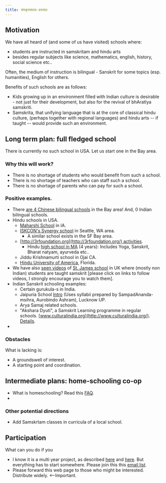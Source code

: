 ```yaml
---
title: संस्कृतशाला-प्रस्तावः
---
```


## Motivation

We have all heard of (and some of us have visited) schools where:

- students are instructed in samskritam and hindu arts
- besides regular subjects like science, mathematics, english, history, social science etc..

Often, the medium of instruction is bilingual - Sanskrit for some topics (esp. humanities), English for others.



Benefits of such schools are as follows:

- Kids growing up in an environment filled with Indian culture is desirable - not just for their development, but also for the revival of bhAratIya samskriti.
- Samskrita, that unifying language that is at the core of classical hindu culture, (perhaps together with regional languages) and hindu arts -- if taught -- would provide such an environment.

## Long term plan: full fledged school

There is currently no such school in USA. Let us start one in the Bay area. 

### Why this will work?

- There is no shortage of students who would benefit from such a school.
- There is no shortage of teachers who can staff such a school.
- There is no shortage of parents who can pay for such a school.

### Positive examples.

- There [are 4 Chinese bilingual schools](https://groups.google.com/forum/#!topic/samskritashaalaa_sf/J95YgrXlWkI) in the Bay area! And, 0 Indian bilingual schools.
- Hindu schools in USA.
    - [Maharshi School](http://www.maharishischooliowa.org/our-approach/vedic-science/sanskrit/) in IA.
    - [ISKCON's Synergy school](http://synergyinternationalschool.com/index.php/programs/11-programs/25-special-programs) in Seattle, WA area.
        - A similar school exists in the SF Bay area.
    - [http://3rfoundation.org](http://3rfoundation.org/) activities.
        - Hindu [high school in MA](https://groups.google.com/forum/#!topic/samskritashaalaa_sf/LxV96ZH7gIY) (4 years): Includes Yoga, Sanskrit, Bharat natyam, ayurveda etc..
    - Jiddu Krishnamurti school in Ojai CA.
    - [Hindu University of America](http://www.hua.edu/ABOUT_US.PHP), Florida.
- We have also [seen videos](https://www.google.com/search?q=st+james+school&aq=f&oq=st+james+school&aqs=chrome.0.57j5j0l2j62l2.2695&sourceid=chrome&ie=UTF-8#q=st+james+school+sanskrit&hl=en&safe=off&source=univ&tbm=vid&tbo=u&sa=X&ei=EnwxUZ8X48eLAvSggMAF&ved=0CD4QqwQ&bav=on.2,or.r_gc.r_pw.r_cp.r_qf.&bvm=bv.43148975,d.cGE&fp=d3a63bc064d0c7f1&biw=1484&bih=870) of [St. James school](http://www.stjamesschools.co.uk/juniorschools/school-life.php?page=Academic&subsection=Languages) in UK where (mostly non Indian) students are taught samskrit \[please click on links to follow videos, I strongly encourage you to watch them\].
- Indian Sanskrit schooling examples:
    - Certain gurukula-s in India.
    - Jaipuria School [Intro](https://www.youtube.com/watch?v=rzy5YWT7sQ0&app=desktop) (Uses syllabii prepared by SampadAnanda-msihra, Aurobindo Ashram), Lucknow UP.
    - Arya Samaj related schools.
    - "Akshara Dyuti", a Samskrit Learning programme in regular schools. [www.culturalindia.org](http://www.culturalindia.org/). [Details](https://groups.google.com/d/msg/samskritashaalaa_sf/CWp10Imu8PA/GVqh6F7ofgwJ).
-


### Obstacles

What is lacking is:

- A groundswell of interest.
- A starting point and coordination.

## Intermediate plans: home-schooling co-op

- What is homeschooling? Read this [FAQ](http://californiahomeschool.net/howTo/faq.htm).
-


### Other potential directions

- Add Samskrtam classes in curricula of a local school.

## Participation

What can you do if you 

- I know it is a multi year project, as described [here](http://privateschool.about.com/cs/startingaschool/ht/startaschool.htm) and [here](http://www.wikihow.com/Start-a-School). But everything has to start somewhere. Please join this this [email list](https://groups.google.com/forum/?fromgroups#!forum/samskritashaalaa_sf).
- Please forward this web page to those who might be interested. Distribute widely. <--Important.